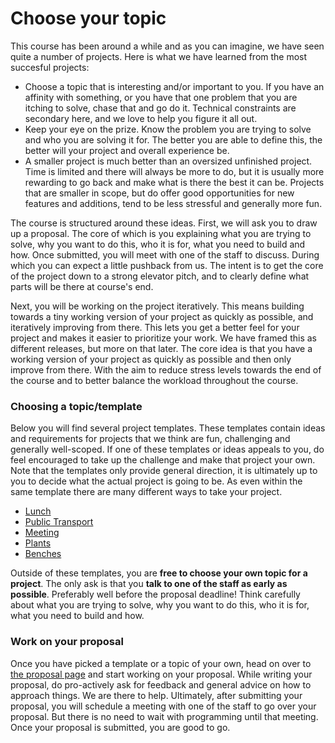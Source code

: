 # Choose your topic

This course has been around a while and as you can imagine, we have seen quite a number of projects. Here is what we have learned from the most succesful projects:

* Choose a topic that is interesting and/or important to you. If you have an affinity with something, or you have that one problem that you are itching to solve, chase that and go do it. Technical constraints are secondary here, and we love to help you figure it all out.
* Keep your eye on the prize. Know the problem you are trying to solve and who you are solving it for. The better you are able to define this, the better will your project and overall experience be.
* A smaller project is much better than an oversized unfinished project. Time is limited and there will always be more to do, but it is usually more rewarding to go back and make what is there the best it can be. Projects that are smaller in scope, but do offer good opportunities for new features and additions, tend to be less stressful and generally more fun.

The course is structured around these ideas. First, we will ask you to draw up a proposal. The core of which is you explaining what you are trying to solve, why you want to do this, who it is for, what you need to build and how. Once submitted, you will meet with one of the staff to discuss. During which you can expect a little pushback from us. The intent is to get the core of the project down to a strong elevator pitch, and to clearly define what parts will be there at course's end.

Next, you will be working on the project iteratively. This means building towards a tiny working version of your project as quickly as possible, and iteratively improving from there. This lets you get a better feel for your project and makes it easier to prioritize your work. We have framed this as different releases, but more on that later. The core idea is that you have a working version of your project as quickly as possible and then only improve from there. With the aim to reduce stress levels towards the end of the course and to better balance the workload throughout the course.

### Choosing a topic/template

Below you will find several project templates. These templates contain ideas and requirements for projects that we think are fun, challenging and generally well-scoped. If one of these templates or ideas appeals to you, do feel encouraged to take up the challenge and make that project your own. Note that the templates only provide general direction, it is ultimately up to you to decide what the actual project is going to be. As even within the same template there are many different ways to take your project.

* [Lunch](/flask/templates/lunch)
* [Public Transport](/flask/templates/ov)
* [Meeting](/flask/templates/meeting)
* [Plants](/flask/templates/plants)
* [Benches](/flask/templates/benches)

Outside of these templates, you are **free to choose your own topic for a project**. The only ask is that you **talk to one of the staff as early as possible**. Preferably well before the proposal deadline! Think carefully about what you are trying to solve, why you want to do this, who it is for, what you need to build and how.

### Work on your proposal

Once you have picked a template or a topic of your own, head on over to [the proposal page](/milestones/proposal/) and start working on your proposal. While writing your proposal, do pro-actively ask for feedback and general advice on how to approach things. We are there to help. Ultimately, after submitting your proposal, you will schedule a meeting with one of the staff to go over your proposal. But there is no need to wait with programming until that meeting. Once your proposal is submitted, you are good to go.